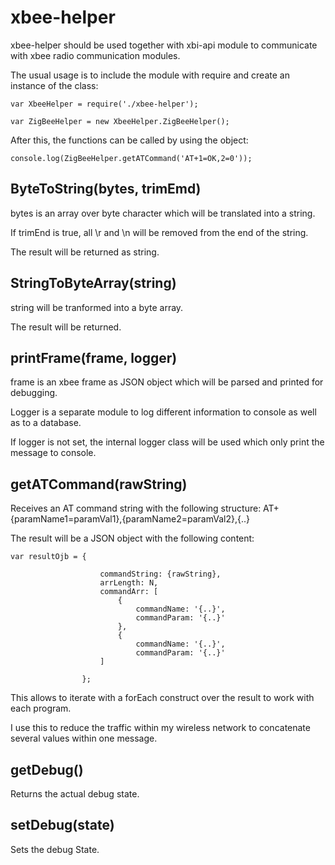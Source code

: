 # xbee-helper

xbee-helper should be used together with xbi-api module to communicate with xbee radio communication modules.

The usual usage is to include the module with require and create an instance of the class:

    var XbeeHelper = require('./xbee-helper');

    var ZigBeeHelper = new XbeeHelper.ZigBeeHelper();

After this, the functions can be called by using the object:

    console.log(ZigBeeHelper.getATCommand('AT+1=OK,2=0'));


## ByteToString(bytes, trimEmd)

bytes is an array over byte character which will be translated into a string.

If trimEnd is true, all \r and \n will be removed from the end of the string.

The result will be returned as string.


## StringToByteArray(string)

string will be tranformed into a byte array.

The result will be returned.


## printFrame(frame, logger)

frame is an xbee frame as JSON object which will be parsed and printed for debugging.

Logger is a separate module to log different information to console as well as to a database.

If logger is not set, the internal logger class will be used which only print the message to console.


## getATCommand(rawString)

Receives an AT command string with the following structure: AT+{paramName1=paramVal1},{paramName2=paramVal2},{..}

The result will be a JSON object with the following content:

    var resultOjb = {

                        commandString: {rawString},
                        arrLength: N,
                        commandArr: [
                            {
                                commandName: '{..}',
                                commandParam: '{..}'
                            },
                            {
                                commandName: '{..}',
                                commandParam: '{..}'
                        ]

                    };

This allows to iterate with a forEach construct over the result to work with each program.

I use this to reduce the traffic within my wireless network to concatenate several values within one message.


## getDebug()

Returns the actual debug state.


## setDebug(state)

Sets the debug State.



